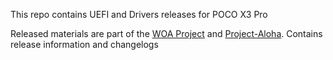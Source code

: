 This repo contains UEFI and Drivers releases for POCO X3 Pro

Released materials are part of the [WOA Project](https://github.com/WOA-Project) and [Project-Aloha](https://github.com/Project-Aloha). Contains release information and changelogs
